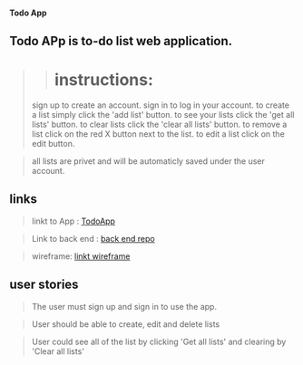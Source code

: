  #### Todo App
 ##  **Todo APp is to-do list web application.**
  >>#  instructions:
  > sign up to create an account.
  > sign in to log in your account.
  > to create a list simply click the 'add list' button.
  > to see your lists click the 'get all lists' button.
  > to clear lists click the 'clear all lists' button.
  > to remove a list click on the red X button next to the list.
  > to edit a list click on the edit button.

  > all lists are privet and  will be automaticly saved under the user account.



## links

> linkt to App : [TodoApp](https://moshiko1988.github.io/TodoApp-frontend/)

> Link to back end : [back end repo](https://github.com/moshiko1988/TodoApp)

> wireframe: [linkt wireframe](http://imgur.com/4Bz5GON)

## user stories

> The user must sign up and sign in to use the app.

> User should be able to create, edit and delete lists

> User could see all of the list by clicking 'Get all lists'
> and clearing by 'Clear all lists'

